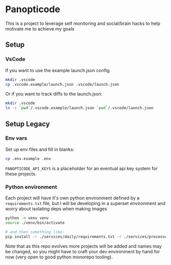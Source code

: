 # Panopticode

This is a project to leverage self monitoring and social/brain hacks to help motivate me to achieve my goals

## Setup

### VsCode

If you want to use the example launch.json config

```sh
mkdir .vscode
cp .vscode.example/launch.json .vscode/launch.json
```

Or if you want to track diffs to the launch.json:

```sh
mkdir .vscode
ln -s `pwd`/.vscode.example/launch.json `pwd`/.vscode/launch.json
```

## Setup Legacy

### Env vars

Set up env files and fill in blanks:

```sh
cp .env.example .env
```

`PANOPTICODE_API_KEYS` is a placeholder for an eventual api key system for these projects.

### Python environment

Each project will have it's own python environment defined by a `requirements.txt` file, but I will be developing in a superset environment and worry about isolating deps when making images

```sh
python -m venv venv
source ./venv/bin/activate

# and then something like:
pip install -r ./services/daily/requirements.txt -r ./services/processes/requirements.txt
```

Note that as this repo evolves more projects will be added and names may be changed, so you might have to craft your dev environment by hand for now (very open to good python monorepo tooling).
